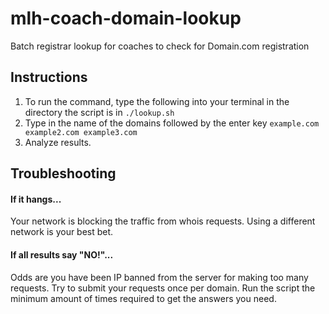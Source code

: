 # mlh-coach-domain-lookup

Batch registrar lookup for coaches to check for Domain.com registration

## Instructions

1. To run the command, type the following into your terminal in the directory the script is in `./lookup.sh`
2. Type in the name of the domains followed by the enter key `example.com example2.com example3.com`
3. Analyze results.

## Troubleshooting

#### If it hangs...

Your network is blocking the traffic from whois requests. Using a different network is your best bet.

#### If all results say "NO!"...

Odds are you have been IP banned from the server for making too many requests. Try to submit your requests once per domain. Run the script the minimum amount of times required to get the answers you need.
